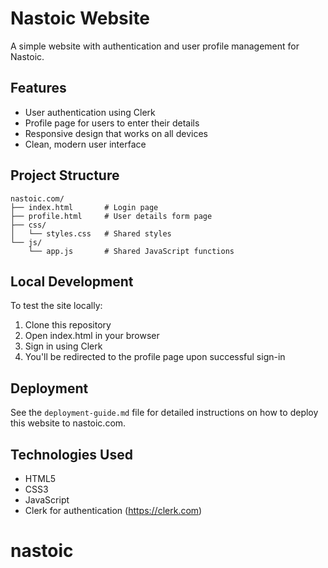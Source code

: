# Nastoic Website

A simple website with authentication and user profile management for Nastoic.

## Features

- User authentication using Clerk
- Profile page for users to enter their details
- Responsive design that works on all devices
- Clean, modern user interface

## Project Structure

```
nastoic.com/
├── index.html       # Login page
├── profile.html     # User details form page
├── css/
│   └── styles.css   # Shared styles
└── js/
    └── app.js       # Shared JavaScript functions
```

## Local Development

To test the site locally:

1. Clone this repository
2. Open index.html in your browser
3. Sign in using Clerk
4. You'll be redirected to the profile page upon successful sign-in

## Deployment

See the `deployment-guide.md` file for detailed instructions on how to deploy this website to nastoic.com.

## Technologies Used

- HTML5
- CSS3
- JavaScript
- Clerk for authentication (https://clerk.com)
# nastoic
